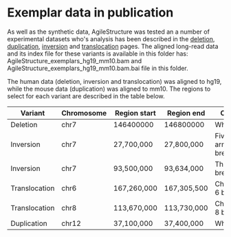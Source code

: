 # Exemplar data in publication
As well as the synthetic data, AgileStructure was tested an a number of experimental datasets who's analysis has been described in the [deletion](../guide/deletion.md), [duplication](../guide/duplication.md), [inversion](../guide/inversion.md) and [translocation](../guide/translocation.md) pages. The aligned long-read data and its index file for these variants is available in this folder has: AgileStructure_exemplars_hg19_mm10.bam and AgileStructure_exemplars_hg19_mm10.bam.bai file in this folder. 

The human data (deletion, inversion and translocation) was aligned to hg19, while the mouse data (duplication) was aligned to mm10. The regions to select for each variant are described in the table below.

|Variant|Chromosome|Region start|Region end|Comment|
|-|-|-|-|-|
|Deletion|chr7|146400000|146800000|Whole region|
|Inversion|chr7|27,700,000|27,800,000|Five prime arm breakpoint|
|Inversion|chr7|93,500,000|93,634,000|Three prime breakpoint|
|Translocation|chr6|167,260,000|167,305,500|Chromosome 6 breakpoint| 
|Translocation|chr8|113,670,000|113,730,000|Chromosome 8 breakpoint|
|Duplication|chr12|37,100,000|37,400,000|Whole region|
